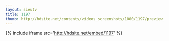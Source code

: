 ```yaml
---
layout: sieutv
title: 1197
thumb: http://hdsite.net/contents/videos_screenshots/1000/1197/preview_360p.mp4.jpg
---
```

{% include iframe src='http://hdsite.net/embed/1197' %}
 
